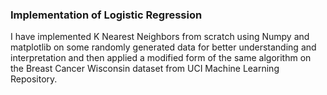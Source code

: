 ### Implementation of Logistic Regression
I have implemented K Nearest Neighbors from scratch using Numpy and matplotlib on some randomly generated data for better understanding and interpretation and then applied a modified form of the same algorithm on the Breast Cancer Wisconsin dataset from UCI Machine Learning Repository.